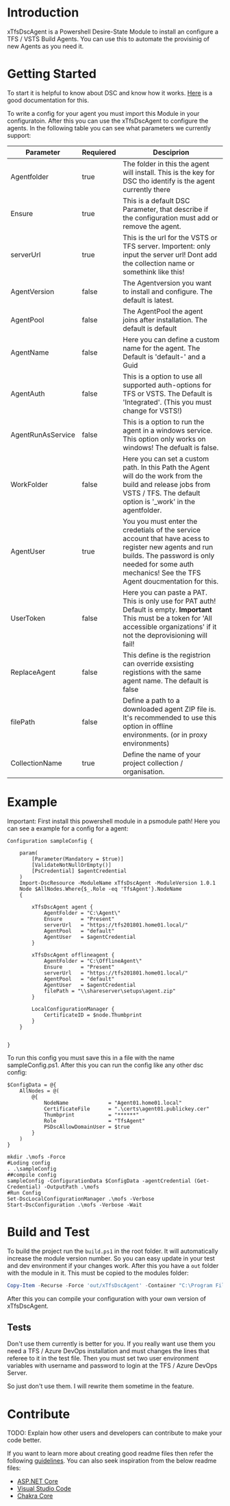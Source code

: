 # Introduction

xTfsDscAgent is a Powershell Desire-State Module to install an configure a TFS / VSTS Build Agents.
You can use this to automate the provisinig of new Agents as you need it.

# Getting Started

To start it is helpful to know about DSC and know how it works. [Here](https://docs.microsoft.com/en-us/powershell/dsc/overview) is a good documentation for this.

To write a config for your agent you must import this Module in your configuratoin.
After this you can use the xTfsDscAgent to configure the agents. In the following table you can see what parameters we currently support:

| Parameter         | Requiered | Desciprion                                                                                                                                                                                                     |
| ----------------- | --------- | -------------------------------------------------------------------------------------------------------------------------------------------------------------------------------------------------------------- |
| Agentfolder       | true      | The folder in this the agent will install. This is the key for DSC tho identify is the agent currently there                                                                                                   |
| Ensure            | true      | This is a default DSC Parameter, that describe if the configuration must add or remove the agent.                                                                                                              |
| serverUrl         | true      | This is the url for the VSTS or TFS server. Importent: only input the server url! Dont add the collection name or somethink like this!                                                                         |
| AgentVersion      | false     | The Agentversion you want to install and configure. The default is latest.                                                                                                                                     |
| AgentPool         | false     | The AgentPool the agent joins after installation. The default is default                                                                                                                                       |
| AgentName         | false     | Here you can define a custom name for the agent. The Default is 'default-' and a Guid                                                                                                                          |
| AgentAuth         | false     | This is a option to use all supported auth-options for TFS or VSTS. The Default is 'Integrated'. (This you must change for VSTS!)                                                                              |
| AgentRunAsService | false     | This is a option to run the agent in a windows service. This option only works on windows! The defualt is false.                                                                                               |
| WorkFolder        | false     | Here you can set a custom path. In this Path the Agent will do the work from the build and release jobs from VSTS / TFS. The default option is '\_work' in the agentfolder.                                    |
| AgentUser         | true      | You you must enter the credetials of the service account that have acess to register new agents and run builds. The password is only needed for some auth mechanics! See the TFS Agent doucmentation for this. |
| UserToken         | false     | Here you can paste a PAT. This is only use for PAT auth! Default is empty. **Important** This must be a token for 'All accessible organizations' if it not the deprovisioning will fail!                   |
| ReplaceAgent      | false     | This define is the registrion can override exsisting registions with the same agent name. The default is false                                                                                                 |
| filePath          | false     | Define a path to a downloaded agent ZIP file is. It's recommended to use this option in offline environments. (or in proxy environments)                                                                       |
| CollectionName | true | Define the name of your project collection / organisation. |

# Example

Important: First install this powershell module in a psmodule path!
Here you can see a example for a config for a agent:

```PS
Configuration sampleConfig {

    param(
        [Parameter(Mandatory = $true)]
        [ValidateNotNullOrEmpty()]
        [PsCredential] $agentCredential
    )
    Import-DscResource -ModuleName xTfsDscAgent -ModuleVersion 1.0.1
    Node $AllNodes.Where{$_.Role -eq 'TfsAgent'}.NodeName
    {

        xTfsDscAgent agent {
            AgentFolder = "C:\Agent\"
            Ensure      = "Present"
            serverUrl   = "https://tfs201801.home01.local/"
            AgentPool   = "default"
            AgentUser   = $agentCredential
        }

        xTfsDscAgent offlineagent {
            AgentFolder = "C:\OfflineAgent\"
            Ensure      = "Present"
            serverUrl   = "https://tfs201801.home01.local/"
            AgentPool   = "default"
            AgentUser   = $agentCredential
            filePath = "\\shareserver\setups\agent.zip"
        }

        LocalConfigurationManager {
            CertificateID = $node.Thumbprint
        }
    }


}
```

To run this config you must save this in a file with the name sampleConfig.ps1.
After this you can run the config like any other dsc config:

```PS
$ConfigData = @{
    AllNodes = @(
        @{
            NodeName             = "Agent01.home01.local"
            CertificateFile      = ".\certs\agent01.publickey.cer"
            Thumbprint           = "******"
            Role                 = "TfsAgent"
            PSDscAllowDomainUser = $true
        }
    )
}

mkdir .\mofs -Force
#Loding config
. .\sampleConfig
##compile config
sampleConfig -ConfigurationData $ConfigData -agentCredential (Get-Credential) -OutputPath .\mofs
#Run Config
Set-DscLocalConfigurationManager .\mofs -Verbose
Start-DscConfiguration .\mofs -Verbose -Wait

```

# Build and Test

To build the project run the `build.ps1` in the root folder. It will automatically increase the module version number. So you can easy update in your test and dev environment if your changes work.
After this you have a `out` folder with the module in it. This must be copied to the modules folder:

```powershell
Copy-Item -Recurse -Force 'out/xTfsDscAgent' -Container "C:\Program Files\WindowsPowerShell\Modules"
```

After this you can compile your configuration with your own version of xTfsDscAgent.

## Tests

Don't use them currently is better for you. If you really want use them you need a TFS / Azure DevOps installation and must changes the lines that referee to it in the test file. Then you must set two user environment variables with username and password to login at the TFS / Azure DevOps Server.

So just don't use them. I will rewrite them sometime in the feature.

# Contribute

TODO: Explain how other users and developers can contribute to make your code better.

If you want to learn more about creating good readme files then refer the following [guidelines](https://www.visualstudio.com/en-us/docs/git/create-a-readme). You can also seek inspiration from the below readme files:

- [ASP.NET Core](https://github.com/aspnet/Home)
- [Visual Studio Code](https://github.com/Microsoft/vscode)
- [Chakra Core](https://github.com/Microsoft/ChakraCore)
